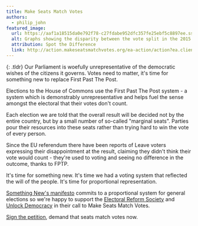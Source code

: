 ```yaml
---
title: Make Seats Match Votes
authors:
  - philip_john
featured_image:
  url: https://aaf1a18515da0e792f78-c27fdabe952dfc357fe25ebf5c8897ee.ssl.cf5.rackcdn.com/1754/How-we-voted-What-we-got.jpg?v=1432118511000
  alt: Graphs showing the disparity between the vote split in the 2015 General Election and the resultant seats split in the House of Commons
  attribution: Spot the Difference
  link: http://action.makeseatsmatchvotes.org/ea-action/action?ea.client.id=1754&ea.campaign.id=38262&ea.tracking.id=msmv
---
```


{: .tldr}
Our Parliament is woefully unrepresentative of the democratic wishes of the citizens it governs. Votes need to matter, it's time for something new to replace First Past The Post.

Elections to the House of Commons use the First Past The Post system - a system which is demonstrably unrepresentative and helps fuel the sense amongst the electoral that their votes don't count.

Each election we are told that the overall result will be decided not by the entire country, but by a small number of so-called "marginal seats". Parties pour their resources into these seats rather than trying hard to win the vote of every person.

Since the EU referendum there have been reports of Leave voters expressing their disappointment at the result, claiming they didn't think their vote would count - they're used to voting and seeing no difference in the outcome, thanks to FPTP.

It's time for something new. It's time we had a voting system that reflected the will of the people. It's time for proportional representation.

[Something New's manifesto](https://somethingnew.org.uk/manifesto/elections) commits to a proportional system for general elections so we're happy to support the [Electoral Reform Society](http://electoral-reform.org.uk) and [Unlock Democracy](http://unlockdemocracy.org.uk) in their call to Make Seats Match Votes.

[Sign the petition](http://action.makeseatsmatchvotes.org/ea-action/action?ea.client.id=1754&ea.campaign.id=38262&ea.tracking.id=msmv), demand that seats match votes now.
